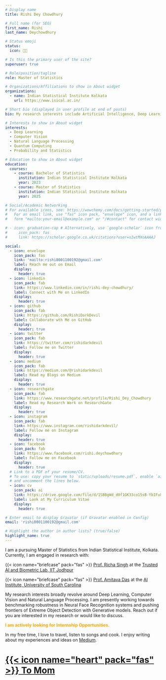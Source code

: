 ```yaml
---
# Display name
title: Rishi Dey Chowdhury

# Full name (for SEO)
first_name: Rishi
last_name: Deychowdhury

# Status emoji
status:
  icon: 🧗🏻

# Is this the primary user of the site?
superuser: true

# Role/position/tagline
role: Master of Statistics

# Organizations/Affiliations to show in About widget
organizations:
  - name: Indian Statistical Institute Kolkata
    url: https://www.isical.ac.in/

# Short bio (displayed in user profile at end of posts)
bio: My research interests include Artificial Intelligence, Deep Learning and their applications in Computer Vision and NLP.

# Interests to show in About widget
interests:
  - Deep Learning
  - Computer Vision
  - Natural Language Processing
  - Quantum Computing
  - Probability and Statistics

# Education to show in About widget
education:
  courses:
    - course: Bachelor of Statistics
      institution: Indian Statistical Institute Kolkata
      year: 2023
    - course: Master of Statistics
      institution: Indian Statistical Institute Kolkata
      year: 2025

# Social/Academic Networking
# For available icons, see: https://wowchemy.com/docs/getting-started/page-builder/#icons
#   For an email link, use "fas" icon pack, "envelope" icon, and a link in the
#   form "mailto:your-email@example.com" or "/#contact" for contact widget.

# - icon: graduation-cap # Alternatively, use `google-scholar` icon from `ai` icon pack
#     icon_pack: fas
#     link: https://scholar.google.co.uk/citations?user=sIwtMXoAAAAJ

social:
  - icon: envelope
    icon_pack: fas
    link: 'mailto:rishi8001100192@gmail.com'
    label: Reach me out on Email
    display:
      header: true
  - icon: linkedin
    icon_pack: fab
    link: https://www.linkedin.com/in/rishi-dey-chowdhury/
    label: Connect with Me on LinkedIn
    display:
      header: true
  - icon: github
    icon_pack: fab
    link: https://github.com/RishiDarkDevil
    label: Collaborate wth Me on GitHub
    display:
      header: true
  - icon: twitter
    icon_pack: fab
    link: https://twitter.com/rishidarkdevil
    label: Follow me on Twitter
    display:
      header: true
  - icon: medium
    icon_pack: fab
    link: https://medium.com/@rishidarkdevil
    label: Read my Blogs on Medium
    display:
      header: true
  - icon: researchgate
    icon_pack: fab
    link: https://www.researchgate.net/profile/Rishi_Dey_Chowdhury
    label: Read my Research Work on ResearchGate
    display:
      header: true
  - icon: instagram
    icon_pack: fab
    link: https://www.instagram.com/rishidarkdevil/
    label: Follow me on Instagram
    display:
      header: true
  - icon: facebook
    icon_pack: fab
    link: https://www.facebook.com/rishi.deychowdhury
    label: Follow me on Facebook
    display:
      header: true
  # Link to a PDF of your resume/CV.
  # To use: copy your resume to `static/uploads/resume.pdf`, enable `ai` icons in `params.yaml`,
  # and uncomment the lines below.
  - icon: cv
    icon_pack: ai
    link: https://drive.google.com/file/d/1SBBgWd_d0f1GK33co15sB-YbIFu802KZ/view
    label: Look at My Curriculum Vitae
    display:
      header: true

# Enter email to display Gravatar (if Gravatar enabled in Config)
email: 'rishi8001100192@gmail.com'

# Highlight the author in author lists? (true/false)
highlight_name: true
---
```


<p>I am a pursuing Master of Statistics from Indian Statistical Institute, Kolkata. Currently, I am engaged in research with:</p>

<p>{{< icon name="briefcase" pack="fas" >}} <a href="https://research.iitj.ac.in/researcher/richa-singh-2" target="_blank" rel="noopener">Prof. Richa Singh</a> at the <a href="http://iab-rubric.org/" target="_blank" rel="noopener">Trusted AI and Biometric Lab, IIT Jodhpur</a></p><p>{{< icon name="briefcase" pack="fas" >}} <a href="http://amitavadas.com/" target="_blank" rel="noopener">Prof. Amitava Das</a> at the <a href="https://aiisc.ai/" target="_blank" rel="noopener">AI Institute, University of South Carolina</a></p>

<p>My research interests broadly revolve around Deep Learning, Computer Vision and Natural Language Processing. I am presently working towards benchmarking robustness in Neural Face Recognition systems and pushing frontiers of Extreme Object Detection with Generative models. Reach out if you are interested in my research or would like to discuss.</p>

<p><span style="color:orange; style:bold;"><strong>I am actively looking for Internship Opportunities.</strong></span></p>

<p>In my free time, I love to travel, listen to songs and cook. I enjoy writing about my experiences and ideas on <a href="https://medium.com/@rishidarkdevil" target="_blank" rel="noopener">Medium</a>.</p>

# [{{< icon name="heart" pack="fas" >}} To Mom](./mom) 
